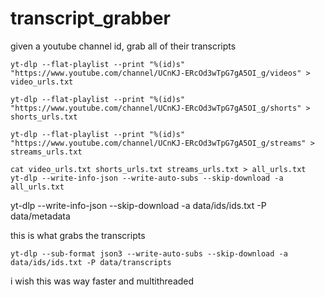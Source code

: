 # transcript_grabber

given a youtube channel id, grab all of their transcripts 

```
yt-dlp --flat-playlist --print "%(id)s" "https://www.youtube.com/channel/UCnKJ-ERcOd3wTpG7gA5OI_g/videos" > video_urls.txt

yt-dlp --flat-playlist --print "%(id)s" "https://www.youtube.com/channel/UCnKJ-ERcOd3wTpG7gA5OI_g/shorts" > shorts_urls.txt

yt-dlp --flat-playlist --print "%(id)s" "https://www.youtube.com/channel/UCnKJ-ERcOd3wTpG7gA5OI_g/streams" > streams_urls.txt

cat video_urls.txt shorts_urls.txt streams_urls.txt > all_urls.txt
yt-dlp --write-info-json --write-auto-subs --skip-download -a all_urls.txt
```

yt-dlp --write-info-json --skip-download -a data/ids/ids.txt -P data/metadata


this is what grabs the transcripts
```
yt-dlp --sub-format json3 --write-auto-subs --skip-download -a data/ids/ids.txt -P data/transcripts
```

i wish this was way faster and multithreaded 